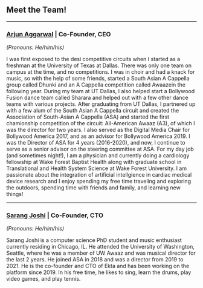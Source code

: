 ## Meet the Team!

---
### [**Arjun Aggarwal**](https://www.linkedin.com/in/arjun-aggarwal) | Co-Founder, CEO
*(Pronouns: He/him/his)*

I was first exposed to the desi competitive circuits when I started as a freshman at the University of Texas at Dallas. There was only one team on campus at the time, and no competitions. I was in choir and had a knack for music, so with the help of some friends, started a South Asian A Cappella group called Dhunki and an A Cappella competition called Awaazein the following year. During my team at UT Dallas, I also helped start a Bollywood Fusion dance team called Sharara and helped out with a few other dance teams with various projects. After graduating from UT Dallas, I partnered up with a few alum of the South Asian A Cappella circuit and created the Association of South-Asian A Cappella (ASA) and started the first chamionship competition of the circuit: All-American Awaaz (A3), of which I was the director for two years. I also served as the Digital Media Chair for Bollywood America 2017, and as an advisor for Bollywood America 2019. I was the Director of ASA for 4 years (2016-2020), and now, I continue to serve as a senior advisor on the steering committee at ASA. For my day job (and sometimes night!), I am a physician and currently doing a cardiology fellowship at Wake Forest Baptist Health along with graduate school in Translational and Health System Science at Wake Forest University. I am passionate about the integration of artificial intellgience in cardiac medical device research and I enjoy spending my free time traveling and exploring the outdoors, spending time with friends and family, and learning new things!

---
### [**Sarang Joshi**](https://sarangjo.github.io) | Co-Founder, CTO
*(Pronouns: He/him/his)*

Sarang Joshi is a computer science PhD student and music enthusiast currently residing in Chicago, IL. He attended the University of Washington, Seattle, where he was a member of UW Awaaz and was musical director for the last 2 years. He joined ASA in 2018 and was a director from 2019 to 2021. He is the co-founder and CTO of Ekta and has been working on the platform since 2019. In his free time, he likes to sing, learn the drums, play video games, and play tennis.

